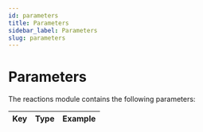 ```yaml
---
id: parameters
title: Parameters
sidebar_label: Parameters
slug: parameters
---
```


# Parameters

The reactions module contains the following parameters: 

| Key            | Type           | Example                                                                                                                  |
|----------------|----------------|--------------------------------------------------------------------------------------------------------------------------|
